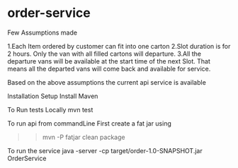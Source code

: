 # order-service

Few Assumptions made

1.Each Item ordered by customer can fit into one carton
2.Slot duration is for 2 hours. Only the van with all filled cartons will departure.
3.All the departure vans will be available at the start time of the next Slot. That means all the departed vans will come back 
 and available for service.
 
 Based on the above assumptions the current api service is available
 
 Installation Setup
 Install Maven
 
 To Run tests Locally
 mvn test 
 
 To run api from commandLine
 First create a fat jar using
 >> mvn -P fatjar clean package
 
 To run the service
 java -server  -cp target/order-1.0-SNAPSHOT.jar OrderService
 
  
